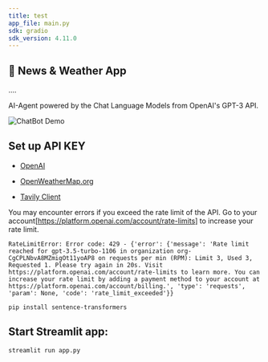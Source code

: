 ```yaml
---
title: test
app_file: main.py
sdk: gradio
sdk_version: 4.11.0
---
```

## 📰 News & Weather App

....

AI-Agent powered by the Chat Language Models from OpenAI's GPT-3 API.

![ChatBot Demo](img/chatbot.gif)

## Set up API KEY

- [OpenAI](https://platform.openai.com/account/api-keys)

- [OpenWeatherMap.org](https://platform.openai.com/account/api-keys)

- [Tavily Client](https://app.tavily.com/home)

You may encounter errors if you exceed the rate limit of the API. Go to your account[https://platform.openai.com/account/rate-limits] to increase your rate limit.

```
RateLimitError: Error code: 429 - {'error': {'message': 'Rate limit reached for gpt-3.5-turbo-1106 in organization org-CgCPLNbvA8MZmigOt11yoAP8 on requests per min (RPM): Limit 3, Used 3, Requested 1. Please try again in 20s. Visit https://platform.openai.com/account/rate-limits to learn more. You can increase your rate limit by adding a payment method to your account at https://platform.openai.com/account/billing.', 'type': 'requests', 'param': None, 'code': 'rate_limit_exceeded'}}

```

`pip install sentence-transformers`

## Start Streamlit app:

`streamlit run app.py`
